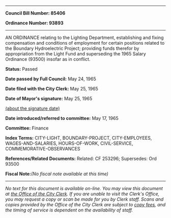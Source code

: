 

********

**Council Bill Number: 85406**
   
**Ordinance Number: 93893**
********

 AN ORDINANCE relating to the Lighting Department, establishing and fixing compensation and conditions of employment for certain positions related to the Boundary Hydroelectric Project; providing funds therefor by appropriation from the Light Fund and superseding the 1965 Salary Ordinance (93500) insofar as in conflict.

**Status:** Passed
   
**Date passed by Full Council:** May 24, 1965
   
**Date filed with the City Clerk:** May 25, 1965
   
**Date of Mayor's signature:** May 25, 1965
   
[(about the signature date)](/~public/approvaldate.htm)
   
   
   
**Date introduced/referred to committee:** May 17, 1965
   
**Committee:** Finance
   
   
**Index Terms:** CITY-LIGHT, BOUNDARY-PROJECT, CITY-EMPLOYEES, WAGES-AND-SALARIES, HOURS-OF-WORK, CIVIL-SERVICE, COMMEMORATIVE-OBSERVANCES

**References/Related Documents:** Related: CF 253296; Supersedes: Ord 93500

**Fiscal Note:**_(No fiscal note available at this time)_
********

_No text for this document is available on-line. You may view this document at [the Office of the City Clerk](http://www.seattle.gov/leg/clerk/contactUs.htm). If you are unable to visit the Clerk's Office, you may request a copy or scan be made for you by Clerk staff. Scans and copies provided by the Office of the City Clerk are subject to [copy fees](http://clerk.seattle.gov/~public/clerkfees.htm), and the timing of service is dependent on the availability of staff._

